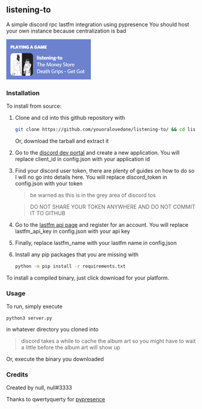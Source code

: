 ## listening-to
A simple discord rpc lastfm integration using pypresence
You should host your own instance because centralization is bad

![](screenshot.png)

### Installation
To install from source:
1. Clone and cd into this github repository with
    ```bash
    git clone https://github.com/youoralovedone/listening-to/ && cd listening-to
    ```
    Or, download the tarball and extract it
1. Go to the [discord dev portal](https://discord.com/developers/) and create a new application. You will replace client_id in config.json with your application id
2. Find your discord user token, there are plenty of guides on how to do so I will no go into details here. You will replace discord_token in config.json with your token
    
    > be warned as this is in the grey area of discord tos
    
    > DO NOT SHARE YOUR TOKEN ANYWHERE AND DO NOT COMMIT IT TO GITHUB
    
3. Go to the [lastfm api page](https://www.last.fm/api) and register for an account. You will replace lastfm_api_key in config.json with your api key
4. Finally, replace lastfm_name with your lastfm name in config.json
5. Install any pip packages that you are missing with
    ```bash
    python -m pip install -r requirements.txt
    ```

To install a compiled binary, just click download for your platform.


### Usage
To run, simply execute
```
python3 server.py
```
in whatever directory you cloned into
> discord takes a while to cache the album art so you might have to wait a little before the album art will show up

Or, execute the binary you downloaded

### Credits
Created by null, null#3333

Thanks to qwertyquerty for [pypresence](https://github.com/qwertyquerty/pypresence)
